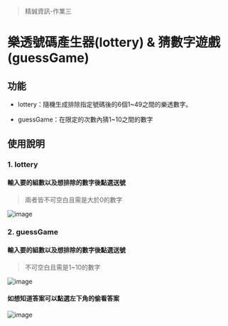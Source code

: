 > 精誠資訊-作業三

# 樂透號碼產生器(lottery) & 猜數字遊戲(guessGame)

## 功能
* lottery：隨機生成排除指定號碼後的6個1~49之間的樂透數字。

* guessGame：在限定的次數內猜1~10之間的數字

## 使用說明
### 1. lottery
#### 輸入要的組數以及想排除的數字後點選送號
> 兩者皆不可空白且需是大於0的數字

![image](https://github.com/user-attachments/assets/76b2f9c8-6b6a-44ea-a3d0-a6ce943bc7da)

### 2. guessGame
#### 輸入要的組數以及想排除的數字後點選送號
> 不可空白且需是1~10的數字

![image](https://github.com/user-attachments/assets/8dee098b-d6fd-42f8-8836-a4b3af271b62)

#### 如想知道答案可以點選左下角的**偷看答案**
![image](https://github.com/user-attachments/assets/5cbdaa1f-5d8b-4d05-b38c-2d2df4faa31e)
